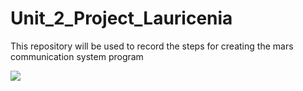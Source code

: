 # Unit_2_Project_Lauricenia
This repository will be used to record the steps for creating the mars communication system program

![](20191106_121536.gif)


